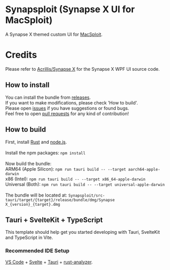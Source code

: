 # Synapsploit (Synapse X UI for MacSploit)
A Synapse X themed custom UI for [MacSploit](https://www.raptor.fun/).

# Credits
Please refer to [Acrillis/Synapse X](https://github.com/Acrillis/SynapseX) for the Synapse X WPF UI source code.

## How to install
You can install the bundle from [releases](https://github.com/DollarNoob/Synapsploit/releases).<br>
If you want to make modifications, please check 'How to build'.<br>
Please open [issues](https://github.com/DollarNoob/Synapsploit/issues) if you have suggestions or found bugs.<br>
Feel free to open [pull requests](https://github.com/DollarNoob/Synapsploit/pulls) for any kind of contribution!

## How to build
First, install [Rust](https://rustup.rs/) and [node.js](https://nodejs.org/).<br>
<br>
Install the npm packages: `npm install`<br>
<br>
Now build the bundle:<br>
ARM64 (Apple Silicon): `npm run tauri build -- --target aarch64-apple-darwin`<br>
x86 (Intel): `npm run tauri build -- --target x86_64-apple-darwin`<br>
Universal (Both): `npm run tauri build -- --target universal-apple-darwin`<br>
<br>
The bundle will be located at: `Synapsploit/src-tauri/target/{target}/release/bundle/dmg/Synapse X_{version}_{target}.dmg`
## Tauri + SvelteKit + TypeScript

This template should help get you started developing with Tauri, SvelteKit and TypeScript in Vite.

### Recommended IDE Setup

[VS Code](https://code.visualstudio.com/) + [Svelte](https://marketplace.visualstudio.com/items?itemName=svelte.svelte-vscode) + [Tauri](https://marketplace.visualstudio.com/items?itemName=tauri-apps.tauri-vscode) + [rust-analyzer](https://marketplace.visualstudio.com/items?itemName=rust-lang.rust-analyzer).

